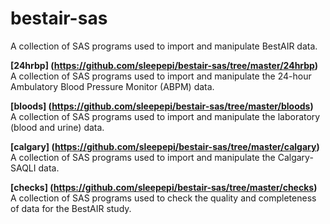 bestair-sas
===========

A collection of SAS programs used to import and manipulate BestAIR data.  
  
  
<b>[24hrbp] (https://github.com/sleepepi/bestair-sas/tree/master/24hrbp) </b>  
A collection of SAS programs used to import and manipulate the 24-hour Ambulatory Blood Pressure Monitor (ABPM) data.  

<b>[bloods] (https://github.com/sleepepi/bestair-sas/tree/master/bloods) </b>  
A collection of SAS programs used to import and manipulate the laboratory (blood and urine) data.  

<b>[calgary] (https://github.com/sleepepi/bestair-sas/tree/master/calgary) </b>  
A collection of SAS programs used to import and manipulate the Calgary-SAQLI data.  

<b>[checks] (https://github.com/sleepepi/bestair-sas/tree/master/checks) </b>  
A collection of SAS programs used to check the quality and completeness of data for the BestAIR study.  
